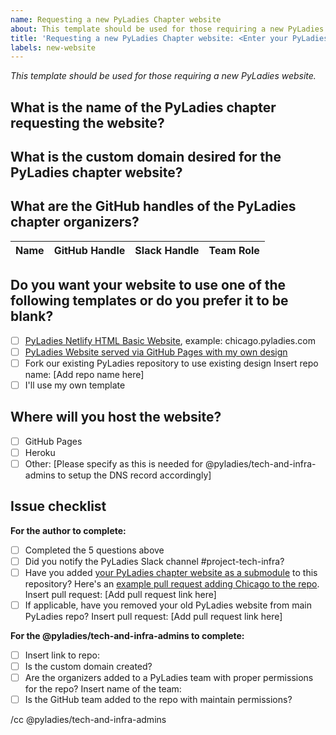 ```yaml
---
name: Requesting a new PyLadies Chapter website
about: This template should be used for those requiring a new PyLadies website.
title: 'Requesting a new PyLadies Chapter website: <Enter your PyLadies Chapter name>'
labels: new-website
---
```


_This template should be used for those requiring a new PyLadies website._

## What is the name of the PyLadies chapter requesting the website?

## What is the custom domain desired for the PyLadies chapter website?

## What are the GitHub handles of the PyLadies chapter organizers?

Name | GitHub Handle | Slack Handle | Team Role 
| --| --| --| --| 

## Do you want your website to use one of the following templates or do you prefer it to be blank?

- [ ] [PyLadies Netlify HTML Basic Website](https://github.com/pyladies/netlify-website-template), example: chicago.pyladies.com
- [ ] [PyLadies Website served via GitHub Pages with my own design](https://github.com/pyladies/chapter-websites/issues/13#issuecomment-665090083)
- [ ] Fork our existing PyLadies repository to use existing design
       Insert repo name: [Add repo name here]
- [ ] I'll use my own template

## Where will you host the website?

- [ ] GitHub Pages
- [ ] Heroku
- [ ] Other: [Please specify as this is needed for @pyladies/tech-and-infra-admins to setup the DNS record accordingly]

## Issue checklist

**For the author to complete:**
- [ ] Completed the 5 questions above
- [ ] Did you notify the PyLadies Slack channel #project-tech-infra?
- [ ] Have you added [your PyLadies chapter website as a submodule](https://github.com/pyladies/chapter-websites#adding-your-website-to-a-submodule) to this repository? Here's an [example pull request adding Chicago to the repo](https://github.com/pyladies/chapter-websites/pull/2).
      Insert pull request: [Add pull request link here]
- [ ] If applicable, have you removed your old PyLadies website from main PyLadies repo? 
      Insert pull request: [Add pull request link here]

**For the @pyladies/tech-and-infra-admins to complete:**
- [ ] Insert link to repo:
- [ ] Is the custom domain created?
- [ ] Are the organizers added to a PyLadies team with proper permissions for the repo? Insert name of the team:
- [ ] Is the GitHub team added to the repo with maintain permissions?

/cc @pyladies/tech-and-infra-admins

